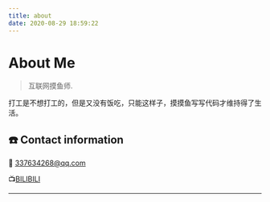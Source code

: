 ```yaml
---
title: about
date: 2020-08-29 18:59:22
---
```

# About Me
> 互联网摸鱼师.

打工是不想打工的，但是又没有饭吃，只能这样子，摸摸鱼写写代码才维持得了生活。

## ☎️ Contact information

📧 337634268@qq.com

📺[BILIBILI](https://space.bilibili.com/26895380)

---
